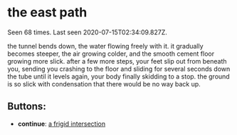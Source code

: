 # the east path

Seen 68 times. Last seen 2020-07-15T02:34:09.827Z.

the tunnel bends down, the water flowing freely with it. it gradually becomes steeper, the air growing colder, and the smooth cement floor growing more slick. after a few more steps, your feet slip out from beneath you, sending you crashing to the floor and sliding for several seconds down the tube until it levels again, your body finally skidding to a stop. the ground is so slick with condensation that there would be no way back up.

## Buttons:

- **continue**: [a frigid intersection](a-frigid-intersection-Ntmsnt3.md)